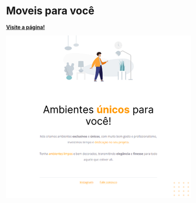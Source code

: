 # Moveis para você

<a href="https://codepen.io/lucasmoraesdev/pen/OJEPXVa">**Visite a página!**</a>

<img src="Screenshot_20221026_114834.png">
